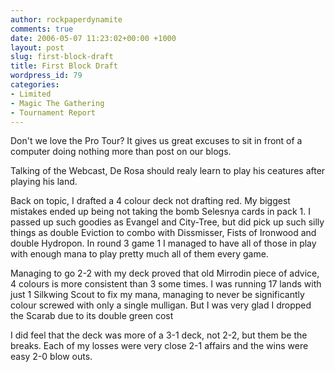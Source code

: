 ```yaml
---
author: rockpaperdynamite
comments: true
date: 2006-05-07 11:23:02+00:00 +1000
layout: post
slug: first-block-draft
title: First Block Draft
wordpress_id: 79
categories:
- Limited
- Magic The Gathering
- Tournament Report
---
```


Don't we love the Pro Tour? It gives us great excuses to sit in front of a computer doing nothing more than post on our blogs.




Talking of the Webcast, De Rosa should realy learn to play his ceatures after playing his land.




Back on topic, I drafted a 4 colour deck not drafting red. My biggest mistakes ended up being not taking the bomb Selesnya cards in pack 1. I passed up such goodies as Evangel and City-Tree, but did pick up such silly things as double Eviction to combo with Dissmisser, Fists of Ironwood and double Hydropon. In round 3 game 1 I managed to have all of those in play with enough mana to play pretty much all of them every game.




Managing to go 2-2 with my deck proved that old Mirrodin piece of advice, 4 colours is more consistent than 3 some times. I was running 17 lands with just 1 Silkwing Scout to fix my mana, managing to never be significantly colour screwed with only a single mulligan. But I was very glad I dropped the Scarab due to its double green cost




I did feel that the deck was more of a 3-1 deck, not 2-2, but them be the breaks. Each of my losses were very close 2-1 affairs and the wins were easy 2-0 blow outs.



